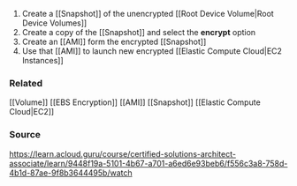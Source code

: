 1. Create a [[Snapshot]] of the unencrypted [[Root Device Volume|Root Device Volumes]]
2. Create a copy of the [[Snapshot]] and select the **encrypt** option
3. Create an [[AMI]] form the encrypted [[Snapshot]]
4. Use that [[AMI]] to launch new encrypted [[Elastic Compute Cloud|EC2 Instances]]
### Related
[[Volume]]
[[EBS Encryption]]
[[AMI]]
[[Snapshot]]
[[Elastic Compute Cloud|EC2]]

### Source
https://learn.acloud.guru/course/certified-solutions-architect-associate/learn/9448f19a-5101-4b67-a701-a6ed6e93beb6/f556c3a8-758d-4b1d-87ae-9f8b3644495b/watch